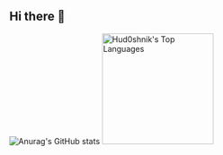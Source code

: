 ## Hi there 👋
![Anurag's GitHub stats](https://github-readme-stats.vercel.app/api?username=intfxzen&show_icons=true&theme=radical)
<img alt="Hud0shnik's Top Languages" src="https://github-readme-stats.vercel.app/api/top-langs?username=intfxzen&langs_count=4&layout=compact&theme=react&bg_color=1F222E&title_color=68C3D4&icon_color=F8D866&border_color=1F222E&hide=Cmake,makefiles" height="198px"/>

<!--
**IntFxZen/IntFxZen** is a ✨ _special_ ✨ repository because its `README.md` (this file) appears on your GitHub profile.

Here are some ideas to get you started:


- 🔭 I’m currently working on ...
- 🌱 I’m currently learning ...
- 👯 I’m looking to collaborate on ...
- 🤔 I’m looking for help with ...
- 💬 Ask me about ...
- 📫 How to reach me: ...
- 😄 Pronouns: ...
- ⚡ Fun fact: ...
-->
